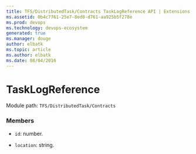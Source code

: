 ```yaml
---
title: TFS/DistributedTask/Contracts TaskLogReference API | Extensions for Azure DevOps Services
ms.assetid: 0b4c7761-25e7-8ed0-d761-aa925b5f278e
ms.prod: devops
ms.technology: devops-ecosystem
generated: true
ms.manager: douge
author: elbatk
ms.topic: article
ms.author: elbatk
ms.date: 08/04/2016
---
```


# TaskLogReference

Module path: `TFS/DistributedTask/Contracts`


### Members

* `id`: number. 

* `location`: string. 

